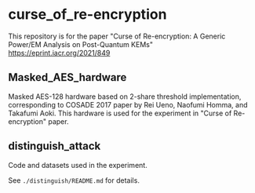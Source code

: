 # curse_of_re-encryption

This repository is for the paper "Curse of Re-encryption: A Generic Power/EM Analysis on Post-Quantum KEMs"
https://eprint.iacr.org/2021/849

## Masked_AES_hardware

Masked AES-128 hardware based on 2-share threshold implementation, corresponding to COSADE 2017 paper by Rei Ueno, Naofumi Homma, and Takafumi Aoki.
This hardware is used for the experiment in "Curse of Re-encryption" paper.

## distinguish_attack

Code and datasets used in the experiment.

See ```./distinguish/README.md```  for details.
